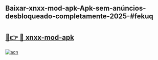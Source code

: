 ## Baixar-xnxx-mod-apk-Apk-sem-anúncios-desbloqueado-completamente-2025-#fekuq

# <h2><a href="https://ainizakaria.my?title=xnxx-mod-apk&ref=20M">🔗👉 🔴 xnxx-mod-apk</a></h2>

[![acn](https://github.com/user-attachments/assets/0f9c940e-d8b0-45ae-aac7-cd30a18b3e1c)](https://ainizakaria.my?title=xnxx-mod-apk&ref=20M)

